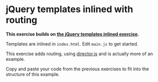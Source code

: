 # jQuery templates inlined with routing

**This exercise builds on
[the jQuery templates inlined exercise](../jquery-templates-inlined).**

Templates are inlined in `index.html`. Edit `main.js` to get started.


This exercise adds routing, using [director.js](https://github.com/flatiron/director) and is actually more of an example.

Copy and paste your code from the previous exercises to fit into the structure of this example.

